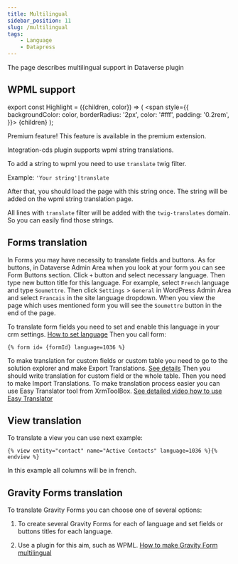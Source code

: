 ```yaml
---
title: Multilingual
sidebar_position: 11
slug: /multilingual
tags:
    - Language
    - Datapress
---
```


The page describes multilingual support in Dataverse plugin

## WPML support 

export const Highlight = ({children, color}) => (
  <span
    style={{
      backgroundColor: color,
      borderRadius: '2px',
      color: '#fff',
      padding: '0.2rem',
    }}>
    {children}
  </span>
);

<Highlight color="#25c2a0">Premium feature! This feature is available in the premium extension.</Highlight>

Integration-cds plugin supports wpml string translations. 

To add a string to wpml you need to use `translate` twig filter.

Example: `'Your string'|translate`

After that, you should load the page with this string once. The string will be added on the wpml string translation page.

All lines with `translate` filter will be added with the `twig-translates` domain. So you can easily find those strings.

## Forms translation

In Forms you may have necessity to translate fields and buttons. 
As for buttons, in Dataverse Admin Area when you look at your form you can see Form Buttons section. Click `+` button and select necessary language. Then type new button title for this language. For example, select `French` language and type `Soumettre`.
Then  click `Settings` > `General` in WordPress Admin Area and select `Francais` in the site language dropdown. When you view the page which uses mentioned form you will see the `Soumettre` button in the end of the page.

To translate form fields you need to set and enable this language in your crm settings. [How to set language](https://learn.microsoft.com/en-us/dynamics365/customerengagement/on-premises/admin/enable-languages?view=op-9-1)
Then you call form:

```twig
{% form id= {formId} language=1036 %}
```

To make translation for custom fields or custom table you need to go to the solution explorer and make Export Translations. [See details](https://learn.microsoft.com/en-us/dynamics365/customerengagement/on-premises/customize/export-customized-entity-field-text-translation?view=op-9-1) 
Then you should write translation for custom field or the whole table. Then you need to make Import Translations.
To make translation process easier you can use Easy Translator tool from XrmToolBox. 
[See detailed video how to use Easy Translator](https://www.youtube.com/watch?v=BNMVt-uhBbQ)

## View translation

To translate a view you can use next example:

```twig
{% view entity="contact" name="Active Contacts" language=1036 %}{% endview %}
```

In this example all columns will be in french.

## Gravity Forms translation

To translate Gravity Forms you can choose one of several options:

1. To create several Gravity Forms for each of language and set fields or buttons titles for each language.

2. Use a plugin for this aim, such as WPML.
[How to make Gravity Form multilingual](https://wpml.org/documentation/related-projects/gravity-forms-multilingual/)